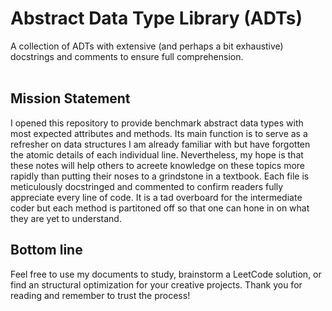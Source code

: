 # Abstract Data Type Library (ADTs)
A collection of ADTs with extensive (and perhaps a bit exhaustive) docstrings and comments to ensure full comprehension. 
<br><br>
## Mission Statement
I opened this repository to provide benchmark abstract data types with most expected attributes and methods. Its main function is to serve as a refresher on data structures I am already familiar with but have forgotten the atomic details of each individual line. Nevertheless, my hope is that these notes will help others to acreete knowledge on these topics more rapidly than putting their noses to a grindstone in a textbook. Each file is meticulously docstringed and commented to confirm readers fully appreciate every line of code. It is a tad overboard for the intermediate coder but each method is partitoned off so that one can hone in on what they are yet to understand. 

## Bottom line
Feel free to use my documents to study, brainstorm a LeetCode solution, or find an structural optimization for your creative projects. Thank you for reading and remember to trust the process!
